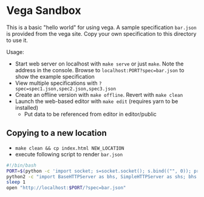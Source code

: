 # Vega Sandbox #

This is a basic "hello world" for using vega.  A sample specification `bar.json`
is provided from the vega site.  Copy your own specification to this directory
to use it.

Usage:

* Start web server on localhost with `make serve` or just `make`.  Note the
  address in the console.  Browse to `localhost:PORT?spec=bar.json` to show the
  example specification
* View multiple specifications with `?spec=spec1.json,spec2.json,spec3.json`
* Create an offline version with `make offline`.  Revert with `make clean`
* Launch the web-based editor with `make edit` (requires yarn to be installed)
    * Put data to be referenced from editor in editor/public

## Copying to a new location ##

* `make clean && cp index.html NEW_LOCATION`
* execute following script to render `bar.json`

```bash
#!/bin/bash
PORT=$(python -c 'import socket; s=socket.socket(); s.bind(("", 0)); print(s.getsockname()[1]); s.close()')
python2 -c "import BaseHTTPServer as bhs, SimpleHTTPServer as shs; bhs.HTTPServer(('127.0.0.1', $PORT), shs.SimpleHTTPRequestHandler).serve_forever()" &
sleep 1
open "http://localhost:$PORT/?spec=bar.json"
```
